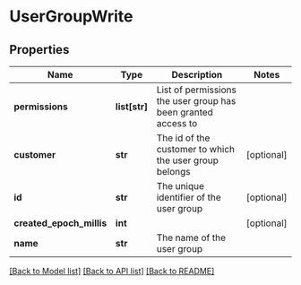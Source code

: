 # UserGroupWrite

## Properties
Name | Type | Description | Notes
------------ | ------------- | ------------- | -------------
**permissions** | **list[str]** | List of permissions the user group has been granted access to | 
**customer** | **str** | The id of the customer to which the user group belongs | [optional] 
**id** | **str** | The unique identifier of the user group | [optional] 
**created_epoch_millis** | **int** |  | [optional] 
**name** | **str** | The name of the user group | 

[[Back to Model list]](../README.md#documentation-for-models) [[Back to API list]](../README.md#documentation-for-api-endpoints) [[Back to README]](../README.md)


